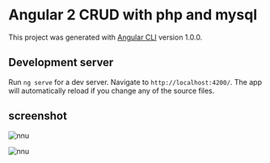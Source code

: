 # Angular 2 CRUD with php and mysql

This project was generated with [Angular CLI](https://github.com/angular/angular-cli) version 1.0.0.

## Development server

Run `ng serve` for a dev server. Navigate to `http://localhost:4200/`. The app will automatically reload if you change any of the source files.

## screenshot

![nnu](https://user-images.githubusercontent.com/12325386/36143171-50184446-10e5-11e8-806b-0d57778e2c03.JPG)

![nnu](https://user-images.githubusercontent.com/12325386/36143234-7ef1bbe4-10e5-11e8-8c39-099ffaae8fdf.JPG)
